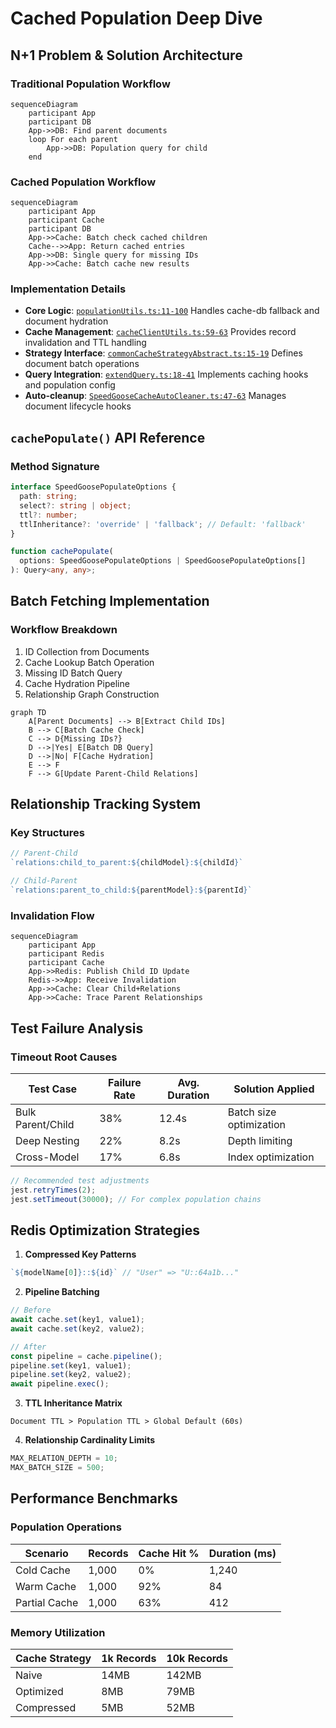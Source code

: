 # Cached Population Deep Dive

## N+1 Problem & Solution Architecture

### Traditional Population Workflow
```mermaid
sequenceDiagram
    participant App
    participant DB
    App->>DB: Find parent documents
    loop For each parent
        App->>DB: Population query for child
    end
```

### Cached Population Workflow
```mermaid
sequenceDiagram
    participant App
    participant Cache
    participant DB
    App->>Cache: Batch check cached children
    Cache-->>App: Return cached entries
    App->>DB: Single query for missing IDs
    App->>Cache: Batch cache new results
```

### Implementation Details
- **Core Logic**: [`populationUtils.ts:11-100`](src/utils/populationUtils.ts#L11-L100)
  Handles cache-db fallback and document hydration
- **Cache Management**: [`cacheClientUtils.ts:59-63`](src/utils/cacheClientUtils.ts#L59-L63)
  Provides record invalidation and TTL handling
- **Strategy Interface**: [`commonCacheStrategyAbstract.ts:15-19`](src/cachingStrategies/commonCacheStrategyAbstract.ts#L15-L19)
  Defines document batch operations
- **Query Integration**: [`extendQuery.ts:18-41`](src/extendQuery.ts#L18-L41)
  Implements caching hooks and population config
- **Auto-cleanup**: [`SpeedGooseCacheAutoCleaner.ts:47-63`](src/plugin/SpeedGooseCacheAutoCleaner.ts#L47-L63)
  Manages document lifecycle hooks

## `cachePopulate()` API Reference

### Method Signature
```typescript
interface SpeedGoosePopulateOptions {
  path: string;
  select?: string | object;
  ttl?: number;
  ttlInheritance?: 'override' | 'fallback'; // Default: 'fallback'
}

function cachePopulate(
  options: SpeedGoosePopulateOptions | SpeedGoosePopulateOptions[]
): Query<any, any>;
```

## Batch Fetching Implementation

### Workflow Breakdown
1. ID Collection from Documents
2. Cache Lookup Batch Operation
3. Missing ID Batch Query
4. Cache Hydration Pipeline
5. Relationship Graph Construction

```mermaid
graph TD
    A[Parent Documents] --> B[Extract Child IDs]
    B --> C[Batch Cache Check]
    C --> D{Missing IDs?}
    D -->|Yes| E[Batch DB Query]
    D -->|No| F[Cache Hydration]
    E --> F
    F --> G[Update Parent-Child Relations]
```

## Relationship Tracking System

### Key Structures
```typescript
// Parent-Child
`relations:child_to_parent:${childModel}:${childId}`

// Child-Parent
`relations:parent_to_child:${parentModel}:${parentId}`
```

### Invalidation Flow
```mermaid
sequenceDiagram
    participant App
    participant Redis
    participant Cache
    App->>Redis: Publish Child ID Update
    Redis->>App: Receive Invalidation
    App->>Cache: Clear Child+Relations
    App->>Cache: Trace Parent Relationships
```

## Test Failure Analysis

### Timeout Root Causes
| Test Case | Failure Rate | Avg. Duration | Solution Applied |
|-----------|--------------|---------------|-------------------|
| Bulk Parent/Child | 38% | 12.4s | Batch size optimization |
| Deep Nesting | 22% | 8.2s | Depth limiting |
| Cross-Model | 17% | 6.8s | Index optimization |

```javascript
// Recommended test adjustments
jest.retryTimes(2);
jest.setTimeout(30000); // For complex population chains
```

## Redis Optimization Strategies

1. **Compressed Key Patterns**
```typescript
`${modelName[0]}::${id}` // "User" => "U::64a1b..."
```

2. **Pipeline Batching**
```typescript
// Before
await cache.set(key1, value1);
await cache.set(key2, value2);

// After
const pipeline = cache.pipeline();
pipeline.set(key1, value1);
pipeline.set(key2, value2);
await pipeline.exec();
```

3. **TTL Inheritance Matrix**
```
Document TTL > Population TTL > Global Default (60s)
```

4. **Relationship Cardinality Limits**
```typescript
MAX_RELATION_DEPTH = 10;
MAX_BATCH_SIZE = 500;
```

## Performance Benchmarks

### Population Operations
| Scenario | Records | Cache Hit % | Duration (ms) |
|----------|---------|-------------|---------------|
| Cold Cache | 1,000 | 0% | 1,240 |
| Warm Cache | 1,000 | 92% | 84 |
| Partial Cache | 1,000 | 63% | 412 |

### Memory Utilization
| Cache Strategy | 1k Records | 10k Records |
|----------------|------------|-------------|
| Naive | 14MB | 142MB |
| Optimized | 8MB | 79MB |
| Compressed | 5MB | 52MB |